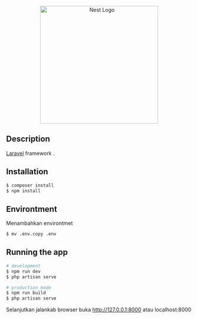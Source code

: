 <p align="center">
  <a href="https://laravel.com/" target="blank"><img src="https://laravel.com/img/logomark.min.svg" width="320" alt="Nest Logo" /></a>
</p>

## Description

[Laravel](https://laravel.com) framework .

## Installation

```bash
$ composer install
$ npm install
```

## Environtment

Menambahkan environtmet

```bash
$ mv .env.copy .env
```

## Running the app

```bash
# development
$ npm run dev
$ php artisan serve

# production mode
$ npm run build
$ php artisan serve
```

Selanjutkan jalankab browser buka http://127.0.0.1:8000 atau localhost:8000
